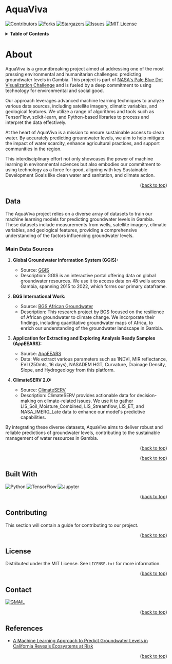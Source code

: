 # AquaViva
[![Contributors][contributors-shield]][contributors-url]
[![Forks][forks-shield]][forks-url]
[![Stargazers][stars-shield]][stars-url]
[![Issues][issues-shield]][issues-url]
[![MIT License][license-shield]][license-url]

<!-- TABLE OF CONTENTS -->
<details>
  <summary><b>Table of Contents</b></summary>
  <ol>
    <li>
      <a href="#about">About</a>
      <ul>
        <li><a href="#data">Data</a></li>
        <li><a href="#built-with">Built With</a></li>
      </ul>
    </li>
    <li><a href="#contributing">Contributing</a></li>
    <li><a href="#license">License</a></li>
    <li><a href="#contact">Contact</a></li>
    <li><a href="#references">References</a></li>
  </ol>
</details>



<!-- ABOUT-->
# About
AquaViva is a groundbreaking project aimed at addressing one of the most pressing environmental and humanitarian challenges: predicting groundwater levels in Gambia. This project is part of [NASA's Pale Blue Dot Visualization Challenge](https://www.drivendata.org/competitions/256/pale-blue-dot/) and is fueled by a deep commitment to using technology for environmental and social good.

Our approach leverages advanced machine learning techniques to analyze various data sources, including satellite imagery, climatic variables, and geological features. We utilize a range of algorithms and tools such as TensorFlow, scikit-learn, and Python-based libraries to process and interpret the data effectively.

At the heart of AquaViva is a mission to ensure sustainable access to clean water. By accurately predicting groundwater levels, we aim to help mitigate the impact of water scarcity, enhance agricultural practices, and support communities in the region.

This interdisciplinary effort not only showcases the power of machine learning in environmental sciences but also embodies our commitment to using technology as a force for good, aligning with key Sustainable Development Goals like clean water and sanitation, and climate action.

<p align="right">(<a href="#readme-top">back to top</a>)</p>

## Data
The AquaViva project relies on a diverse array of datasets to train our machine learning models for predicting groundwater levels in Gambia. These datasets include measurements from wells, satellite imagery, climatic variables, and geological features, providing a comprehensive understanding of the factors influencing groundwater levels.

### Main Data Sources

1. **Global Groundwater Information System (GGIS):**
   - Source: [GGIS](https://ggis.un-igrac.org/)
   - Description: GGIS is an interactive portal offering data on global groundwater resources. We use it to access data on 48 wells across Gambia, spanning 2015 to 2022, which forms our primary dataframe.

2. **BGS International Work:**
   - Source: [BGS African Groundwater](https://www2.bgs.ac.uk/groundwater/international/africanGroundwater/maps.html)
   - Description: This research project by BGS focused on the resilience of African groundwater to climate change. We incorporate their findings, including quantitative groundwater maps of Africa, to enrich our understanding of the groundwater landscape in Gambia.

3. **Application for Extracting and Exploring Analysis Ready Samples (AρρEEARS):**
   - Source: [AρρEEARS](https://appeears.earthdatacloud.nasa.gov/api/?python#introduction)
   - Data: We extract various parameters such as 1NDVI, MIR reflectance, EVI (250mts, 16 days), NASADEM HGT, Curvature, Drainage Density, Slope, and Hydrogeology from this platform.

4. **ClimateSERV 2.0:**
   - Source: [ClimateSERV](https://climateserv.servirglobal.net/)
   - Description: ClimateSERV provides actionable data for decision-making on climate-related issues. We use it to gather LIS_Soil_Moisture_Combined, LIS_Streamflow, LIS_ET, and NASA_IMERG_Late data to enhance our model's predictive capabilities.

By integrating these diverse datasets, AquaViva aims to deliver robust and reliable predictions of groundwater levels, contributing to the sustainable management of water resources in Gambia.

<p align="right">(<a href="#readme-top">back to top</a>)</p>


<p align="right">(<a href="#readme-top">back to top</a>)</p>

## Built With
![Python][Python]
![TensorFlow][TensorFlow]
![Jupyter][Jupyter]

<p align="right">(<a href="#readme-top">back to top</a>)</p>


<!-- CONTRIBUTING -->
## Contributing

This section will contain a guide for contributing to our project.

<p align="right">(<a href="#readme-top">back to top</a>)</p>



<!-- LICENSE -->
## License

Distributed under the MIT License. See `LICENSE.txt` for more information.

<p align="right">(<a href="#readme-top">back to top</a>)</p>



<!-- CONTACT -->
## Contact

[![GMAIL](https://img.shields.io/badge/Gmail-D14836?style=for-the-badge&logo=gmail&logoColor=white)](mailto:adzheng@tamu.edu)


<p align="right">(<a href="#readme-top">back to top</a>)</p>



<!-- ACKNOWLEDGMENTS -->
## References
* [A Machine Learning Approach to Predict Groundwater Levels in California Reveals Ecosystems at Risk](https://www.frontiersin.org/articles/10.3389/feart.2021.784499/full#h3)
<p align="right">(<a href="#readme-top">back to top</a>)</p>



<!-- MARKDOWN LINKS & IMAGES -->
<!-- https://www.markdownguide.org/basic-syntax/#reference-style-links -->
[contributors-shield]: https://img.shields.io/github/contributors/franfurey/aquaViva.svg?style=for-the-badge
[contributors-url]: https://github.com/franfurey/aquaViva/graphs/contributors
[forks-shield]: https://img.shields.io/github/forks/franfurey/aquaViva.svg?style=for-the-badge
[forks-url]: https://github.com/franfurey/aquaViva/network/members
[stars-shield]: https://img.shields.io/github/stars/franfurey/aquaViva.svg?style=for-the-badge
[stars-url]: https://github.com/franfurey/aquaViva/stargazers
[issues-shield]: https://img.shields.io/github/issues/franfurey/aquaViva.svg?style=for-the-badge
[issues-url]: https://github.com/franfurey/aquaViva/issues
[license-shield]: https://img.shields.io/github/license/franfurey/aquaViva.svg?style=for-the-badge
[license-url]: https://github.com/franfurey/aquaViva/blob/master/LICENSE.txt
[linkedin-shield]: https://img.shields.io/badge/-LinkedIn-black.svg?style=for-the-badge&logo=linkedin&colorB=555

[Python]: https://img.shields.io/badge/Python-FFD43B?style=for-the-badge&logo=python&logoColor=blue
[Jupyter]: https://img.shields.io/badge/Jupyter-F37626.svg?&style=for-the-badge&logo=Jupyter&logoColor=white
[TensorFlow]: https://img.shields.io/badge/TensorFlow-%23FF6F00.svg?style=for-the-badge&logo=TensorFlow&logoColor=white
